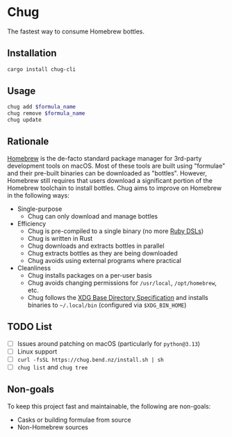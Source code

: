 # Chug

The fastest way to consume Homebrew bottles.

## Installation

```sh
cargo install chug-cli
```

## Usage

```sh
chug add $formula_name
chug remove $formula_name
chug update
```

## Rationale

[Homebrew](https://brew.sh/) is the de-facto standard package manager for 3rd-party development tools on macOS. Most of these tools are built using "formulae" and their pre-built binaries can be downloaded as "bottles". However, Homebrew still requires that users download a significant portion of the Homebrew toolchain to install bottles. Chug aims to improve on Homebrew in the following ways:

- Single-purpose
  - Chug can only download and manage bottles
- Efficiency
  - Chug is pre-compiled to a single binary (no more [Ruby DSLs](https://docs.brew.sh/Formula-Cookbook))
  - Chug is written in Rust
  - Chug downloads and extracts bottles in parallel
  - Chug extracts bottles as they are being downloaded
  - Chug avoids using external programs where practical
- Cleanliness
  - Chug installs packages on a per-user basis
  - Chug avoids changing permissions for `/usr/local`, `/opt/homebrew`, etc.
  - Chug follows the [XDG Base Directory Specification](https://specifications.freedesktop.org/basedir-spec/latest) and installs binaries to `~/.local/bin` (configured via `$XDG_BIN_HOME`)

## TODO List

- [ ] Issues around patching on macOS (particularly for `python@3.13`)
- [ ] Linux support
- [ ] `curl -fsSL https://chug.bend.nz/install.sh | sh`
- [ ] `chug list` and `chug tree`

## Non-goals

To keep this project fast and maintainable, the following are non-goals:

- Casks or building formulae from source
- Non-Homebrew sources
